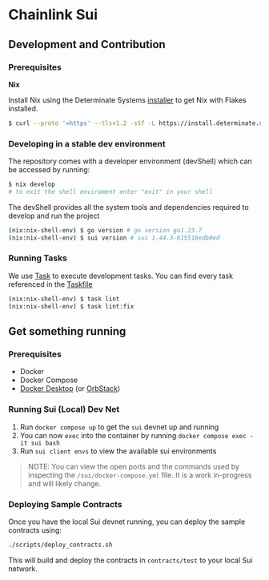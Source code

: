 # Chainlink Sui

## Development and Contribution

### Prerequisites

**Nix**

Install Nix using the Determinate Systems [installer](https://github.com/DeterminateSystems/nix-installer) to get Nix with Flakes installed.

```bash
$ curl --proto '=https' --tlsv1.2 -sSf -L https://install.determinate.systems/nix | sh -s -- install
```

### Developing in a stable dev environment

The repository comes with a developer environment (devShell) which can be accessed by running:

```bash
$ nix develop
# to exit the shell enviroment enter "exit" in your shell
```

The devShell provides all the system tools and dependencies required to develop and run the project

```bash
(nix:nix-shell-env) $ go version # go version go1.23.7
(nix:nix-shell-env) $ sui version # sui 1.44.3-615516edb0ed
```

### Running Tasks

We use [Task](https://taskfile.dev/) to execute development tasks. You can find every task referenced in the [Taskfile](./Taskfile.yml)

```bash
(nix:nix-shell-env) $ task lint
(nix:nix-shell-env) $ task lint:fix
```

## Get something running

### Prerequisites

- Docker
- Docker Compose
- [Docker Desktop](https://www.docker.com/products/docker-desktop/) (or [OrbStack](https://orbstack.dev/))

### Running Sui (Local) Dev Net

1. Run `docker compose up` to get the `sui` devnet up and running
2. You can now `exec` into the container by running `docker compose exec -it sui bash`
3. Run `sui client envs` to view the available sui environments

> NOTE: You can view the open ports and the commands used by inspecting the `/sui/docker-compose.yml` file. It is a work in-progress and will likely change.

### Deploying Sample Contracts

Once you have the local Sui devnet running, you can deploy the sample contracts using:

```bash
./scripts/deploy_contracts.sh
```

This will build and deploy the contracts in `contracts/test` to your local Sui network.
